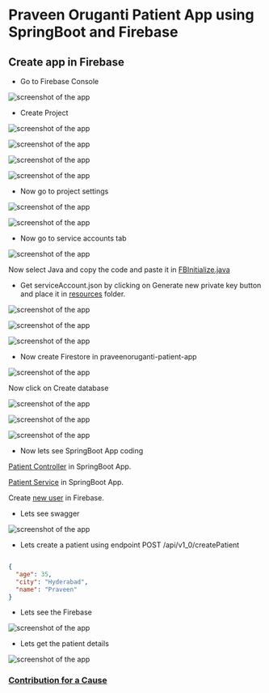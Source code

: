 # Praveen Oruganti Patient App using SpringBoot and Firebase

## Create app in Firebase

- Go to Firebase Console

![screenshot of the app](https://raw.githubusercontent.com/praveenoruganti/praveenoruganti-springboot/master/0_Projects/praveenoruganti-springboot-firebase/src/main/resources/images/1.PNG)

- Create Project

![screenshot of the app](https://raw.githubusercontent.com/praveenoruganti/praveenoruganti-springboot/master/0_Projects/praveenoruganti-springboot-firebase/src/main/resources/images/2.PNG)

![screenshot of the app](https://raw.githubusercontent.com/praveenoruganti/praveenoruganti-springboot/master/0_Projects/praveenoruganti-springboot-firebase/src/main/resources/images/3.PNG)

![screenshot of the app](https://raw.githubusercontent.com/praveenoruganti/praveenoruganti-springboot/master/0_Projects/praveenoruganti-springboot-firebase/src/main/resources/images/4.PNG)

![screenshot of the app](https://raw.githubusercontent.com/praveenoruganti/praveenoruganti-springboot/master/0_Projects/praveenoruganti-springboot-firebase/src/main/resources/images/5.PNG)

- Now go to project settings

![screenshot of the app](https://raw.githubusercontent.com/praveenoruganti/praveenoruganti-springboot/master/0_Projects/praveenoruganti-springboot-firebase/src/main/resources/images/6.PNG)

![screenshot of the app](https://raw.githubusercontent.com/praveenoruganti/praveenoruganti-springboot/master/0_Projects/praveenoruganti-springboot-firebase/src/main/resources/images/7.PNG)

- Now go to service accounts tab

![screenshot of the app](https://raw.githubusercontent.com/praveenoruganti/praveenoruganti-springboot/master/0_Projects/praveenoruganti-springboot-firebase/src/main/resources/images/8.PNG)


Now select Java and copy the code and paste it in [FBInitialize.java](https://github.com/praveenoruganti/praveenoruganti-springboot/blob/master/0_Projects/praveenoruganti-springboot-firebase/src/main/java/com/praveen/patient/repository/FBInitialize.java)

- Get serviceAccount.json by clicking on Generate new private key button and place it in [resources](https://github.com/praveenoruganti/praveenoruganti-springboot-firebase/tree/master/src/main/resources) folder.

![screenshot of the app](https://raw.githubusercontent.com/praveenoruganti/praveenoruganti-springboot/master/0_Projects/praveenoruganti-springboot-firebase/src/main/resources/images/9.PNG)

![screenshot of the app](https://raw.githubusercontent.com/praveenoruganti/praveenoruganti-springboot/master/0_Projects/praveenoruganti-springboot-firebase/src/main/resources/images/10.PNG)

![screenshot of the app](https://raw.githubusercontent.com/praveenoruganti/praveenoruganti-springboot/master/0_Projects/praveenoruganti-springboot-firebase/src/main/resources/images/11.PNG)

- Now create Firestore in praveenoruganti-patient-app

![screenshot of the app](https://raw.githubusercontent.com/praveenoruganti/praveenoruganti-springboot/master/0_Projects/praveenoruganti-springboot-firebase/src/main/resources/images/12.PNG)

Now click on Create database

![screenshot of the app](https://raw.githubusercontent.com/praveenoruganti/praveenoruganti-springboot/master/0_Projects/praveenoruganti-springboot-firebase/src/main/resources/images/13.PNG)

![screenshot of the app](https://raw.githubusercontent.com/praveenoruganti/praveenoruganti-springboot/master/0_Projects/praveenoruganti-springboot-firebase/src/main/resources/images/14.PNG)

![screenshot of the app](https://raw.githubusercontent.com/praveenoruganti/praveenoruganti-springboot/master/0_Projects/praveenoruganti-springboot-firebase/src/main/resources/images/15.PNG)


- Now lets see SpringBoot App coding

[Patient Controller](https://github.com/praveenoruganti/praveenoruganti-springboot/blob/master/0_Projects/praveenoruganti-springboot-firebase/src/main/java/com/praveen/patient/controller/PatientController.java) in SpringBoot App.
 
[Patient Service](https://github.com/praveenoruganti/praveenoruganti-springboot/blob/master/0_Projects/praveenoruganti-springboot-firebase/src/main/java/com/praveen/patient/service/PatientServiceImpl.java) in SpringBoot App.

Create [new user](https://github.com/praveenoruganti/praveenoruganti-springboot/blob/master/0_Projects/praveenoruganti-springboot-firebase/src/main/java/com/praveen/patient/service/AuthServiceImpl.java) in Firebase.

- Lets see swagger 

![screenshot of the app](https://raw.githubusercontent.com/praveenoruganti/praveenoruganti-springboot/master/0_Projects/praveenoruganti-springboot-firebase/src/main/resources/images/16.PNG)

- Lets create a patient using endpoint POST /api/v1_0/createPatient

```JSON

{
  "age": 35,
  "city": "Hyderabad",
  "name": "Praveen"
}

```

- Lets see the Firebase

![screenshot of the app](https://raw.githubusercontent.com/praveenoruganti/praveenoruganti-springboot/master/0_Projects/praveenoruganti-springboot-firebase/src/main/resources/images/17.PNG)

- Lets get the patient details

![screenshot of the app](https://raw.githubusercontent.com/praveenoruganti/praveenoruganti-springboot/master/0_Projects/praveenoruganti-springboot-firebase/src/main/resources/images/18.PNG)


### [Contribution for a Cause](http://bit.ly/2WryDT8)


